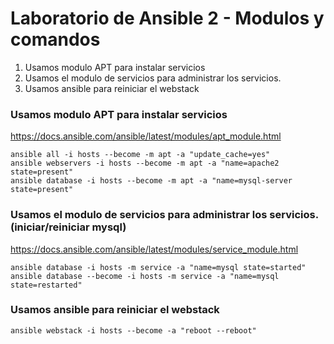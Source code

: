 # Laboratorio de Ansible 2 - Modulos y comandos

1. Usamos modulo APT para instalar servicios
2. Usamos el modulo de servicios para administrar los servicios.
3. Usamos ansible para reiniciar el webstack

### Usamos modulo APT para instalar servicios

https://docs.ansible.com/ansible/latest/modules/apt_module.html

```shell
ansible all -i hosts --become -m apt -a "update_cache=yes"
ansible webservers -i hosts --become -m apt -a "name=apache2 state=present"
ansible database -i hosts --become -m apt -a "name=mysql-server state=present"
```

### Usamos el modulo de servicios para administrar los servicios.(iniciar/reiniciar mysql)

https://docs.ansible.com/ansible/latest/modules/service_module.html

```shell
ansible database -i hosts -m service -a "name=mysql state=started"
ansible database --become -i hosts -m service -a "name=mysql state=restarted"
```

### Usamos ansible para reiniciar el webstack

```shell
ansible webstack -i hosts --become -a "reboot --reboot"
```
